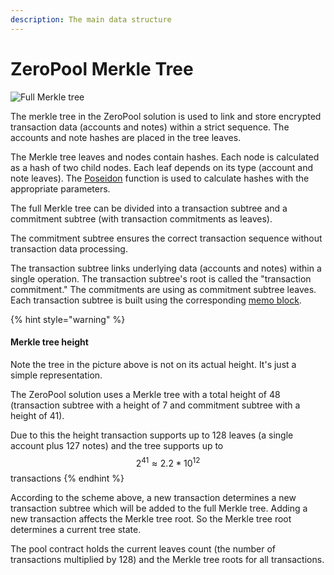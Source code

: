 ```yaml
---
description: The main data structure
---
```


# ZeroPool Merkle Tree

![Full Merkle tree](../../.gitbook/assets/Merkle\_200dpi\_b.png)

The merkle tree in the ZeroPool solution is used to link and store encrypted transaction data (accounts and notes) within a strict sequence. The accounts and note hashes are placed in the tree leaves.

The Merkle tree leaves and nodes contain hashes. Each node is calculated as a hash of two child nodes. Each leaf depends on its type (account and note leaves). The [Poseidon](the-poseidon-hash.md) function is used to calculate hashes with the appropriate parameters.

The full Merkle tree can be divided into a transaction subtree and a commitment subtree (with transaction commitments as leaves).

The commitment subtree ensures the correct transaction sequence without transaction data processing.

The transaction subtree links underlying data (accounts and notes) within a single operation. The transaction subtree's root is called the "transaction commitment." The commitments are using as commitment subtree leaves. Each transaction subtree is built using the corresponding [memo block](../transaction-overview/untitled-1/).

{% hint style="warning" %}
#### Merkle tree height

Note the tree in the picture above is not on its actual height. It's just a simple representation.

The ZeroPool solution uses a Merkle tree with a total height of 48 (transaction subtree with a height of 7 and commitment subtree with a height of 41).

Due to this the height transaction supports up to 128 leaves (a single account plus 127 notes) and the tree supports up to $$2^{41} \approx 2.2 * 10^{12}$$ transactions
{% endhint %}

According to the scheme above, a new transaction determines a new transaction subtree which will be added to the full Merkle tree. Adding a new transaction affects the Merkle tree root. So the Merkle tree root determines a current tree state.

The pool contract holds the current leaves count (the number of transactions multiplied by 128) and the Merkle tree roots for all transactions.

